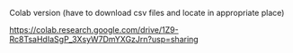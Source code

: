 Colab version
(have to download csv files and locate in appropriate place)

https://colab.research.google.com/drive/1Z9-Rc8TsaHdIaSgP_3XsyW7DmYXGzJrn?usp=sharing
